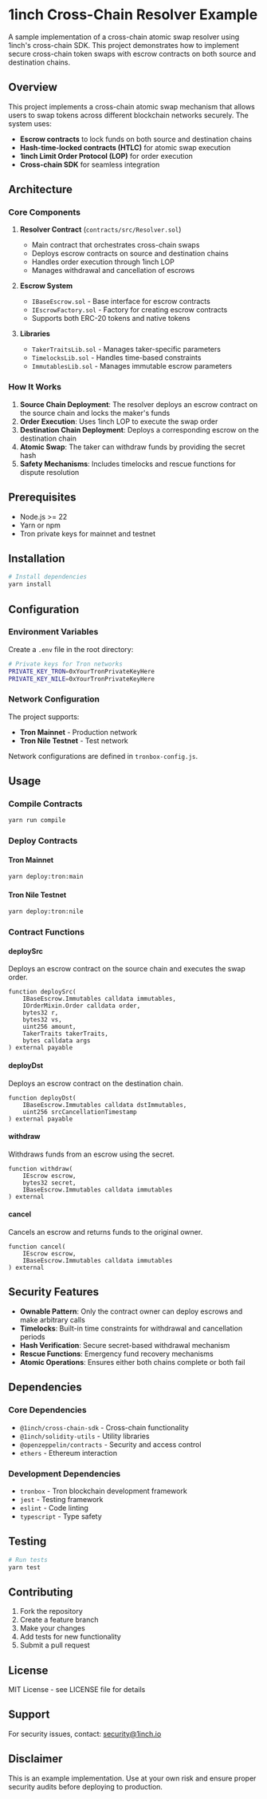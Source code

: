 # 1inch Cross-Chain Resolver Example

A sample implementation of a cross-chain atomic swap resolver using 1inch's cross-chain SDK. This project demonstrates how to implement secure cross-chain token swaps with escrow contracts on both source and destination chains.

## Overview

This project implements a cross-chain atomic swap mechanism that allows users to swap tokens across different blockchain networks securely. The system uses:

- **Escrow contracts** to lock funds on both source and destination chains
- **Hash-time-locked contracts (HTLC)** for atomic swap execution
- **1inch Limit Order Protocol (LOP)** for order execution
- **Cross-chain SDK** for seamless integration

## Architecture

### Core Components

1. **Resolver Contract** (`contracts/src/Resolver.sol`)
   - Main contract that orchestrates cross-chain swaps
   - Deploys escrow contracts on source and destination chains
   - Handles order execution through 1inch LOP
   - Manages withdrawal and cancellation of escrows

2. **Escrow System**
   - `IBaseEscrow.sol` - Base interface for escrow contracts
   - `IEscrowFactory.sol` - Factory for creating escrow contracts
   - Supports both ERC-20 tokens and native tokens

3. **Libraries**
   - `TakerTraitsLib.sol` - Manages taker-specific parameters
   - `TimelocksLib.sol` - Handles time-based constraints
   - `ImmutablesLib.sol` - Manages immutable escrow parameters

### How It Works

1. **Source Chain Deployment**: The resolver deploys an escrow contract on the source chain and locks the maker's funds
2. **Order Execution**: Uses 1inch LOP to execute the swap order
3. **Destination Chain Deployment**: Deploys a corresponding escrow on the destination chain
4. **Atomic Swap**: The taker can withdraw funds by providing the secret hash
5. **Safety Mechanisms**: Includes timelocks and rescue functions for dispute resolution

## Prerequisites

- Node.js >= 22
- Yarn or npm
- Tron private keys for mainnet and testnet

## Installation

```bash
# Install dependencies
yarn install
```

## Configuration

### Environment Variables

Create a `.env` file in the root directory:

```bash
# Private keys for Tron networks
PRIVATE_KEY_TRON=0xYourTronPrivateKeyHere
PRIVATE_KEY_NILE=0xYourTronPrivateKeyHere
```

### Network Configuration

The project supports:
- **Tron Mainnet** - Production network
- **Tron Nile Testnet** - Test network

Network configurations are defined in `tronbox-config.js`.

## Usage

### Compile Contracts

```bash
yarn run compile
```

### Deploy Contracts

#### Tron Mainnet
```bash
yarn deploy:tron:main
```

#### Tron Nile Testnet
```bash
yarn deploy:tron:nile
```

### Contract Functions

#### deploySrc
Deploys an escrow contract on the source chain and executes the swap order.

```solidity
function deploySrc(
    IBaseEscrow.Immutables calldata immutables,
    IOrderMixin.Order calldata order,
    bytes32 r,
    bytes32 vs,
    uint256 amount,
    TakerTraits takerTraits,
    bytes calldata args
) external payable
```

#### deployDst
Deploys an escrow contract on the destination chain.

```solidity
function deployDst(
    IBaseEscrow.Immutables calldata dstImmutables, 
    uint256 srcCancellationTimestamp
) external payable
```

#### withdraw
Withdraws funds from an escrow using the secret.

```solidity
function withdraw(
    IEscrow escrow, 
    bytes32 secret, 
    IBaseEscrow.Immutables calldata immutables
) external
```

#### cancel
Cancels an escrow and returns funds to the original owner.

```solidity
function cancel(
    IEscrow escrow, 
    IBaseEscrow.Immutables calldata immutables
) external
```

## Security Features

- **Ownable Pattern**: Only the contract owner can deploy escrows and make arbitrary calls
- **Timelocks**: Built-in time constraints for withdrawal and cancellation periods
- **Hash Verification**: Secure secret-based withdrawal mechanism
- **Rescue Functions**: Emergency fund recovery mechanisms
- **Atomic Operations**: Ensures either both chains complete or both fail

## Dependencies

### Core Dependencies
- `@1inch/cross-chain-sdk` - Cross-chain functionality
- `@1inch/solidity-utils` - Utility libraries
- `@openzeppelin/contracts` - Security and access control
- `ethers` - Ethereum interaction

### Development Dependencies
- `tronbox` - Tron blockchain development framework
- `jest` - Testing framework
- `eslint` - Code linting
- `typescript` - Type safety

## Testing

```bash
# Run tests
yarn test
```

## Contributing

1. Fork the repository
2. Create a feature branch
3. Make your changes
4. Add tests for new functionality
5. Submit a pull request

## License

MIT License - see LICENSE file for details

## Support

For security issues, contact: security@1inch.io

## Disclaimer

This is an example implementation. Use at your own risk and ensure proper security audits before deploying to production.
